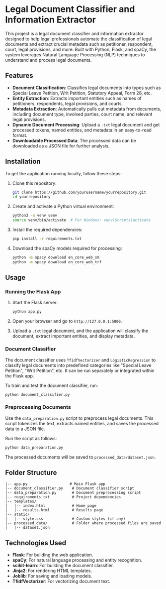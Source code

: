 # Legal Document Classifier and Information Extractor

This project is a legal document classifier and information extractor designed to help legal professionals automate the classification of legal documents and extract crucial metadata such as petitioner, respondent, court, legal provisions, and more. Built with Python, Flask, and spaCy, the system leverages Natural Language Processing (NLP) techniques to understand and process legal documents.

## Features

- **Document Classification**: Classifies legal documents into types such as Special Leave Petition, Writ Petition, Statutory Appeal, Form 28, etc.
- **Entity Extraction**: Extracts important entities such as names of petitioners, respondents, legal provisions, and courts.
- **Metadata Extraction**: Automatically pulls out metadata from documents, including document type, involved parties, court name, and relevant legal provisions.
- **Dynamic Document Processing**: Upload a `.txt` legal document and get processed tokens, named entities, and metadata in an easy-to-read format.
- **Downloadable Processed Data**: The processed data can be downloaded as a JSON file for further analysis.

## Installation

To get the application running locally, follow these steps:

1. Clone this repository:

    ```bash
    git clone https://github.com/yourusername/yourrepository.git
    cd yourrepository
    ```

2. Create and activate a Python virtual environment:

    ```bash
    python3 -m venv venv
    source venv/bin/activate  # For Windows: venv\Scripts\activate
    ```

3. Install the required dependencies:

    ```bash
    pip install -r requirements.txt
    ```

4. Download the spaCy models required for processing:

    ```bash
    python -m spacy download en_core_web_sm
    python -m spacy download en_core_web_trf
    ```

## Usage

### Running the Flask App

1. Start the Flask server:

    ```bash
    python app.py
    ```

2. Open your browser and go to `http://127.0.0.1:5000`.

3. Upload a `.txt` legal document, and the application will classify the document, extract important entities, and display metadata.

### Document Classifier

The document classifier uses `TfidfVectorizer` and `LogisticRegression` to classify legal documents into predefined categories like "Special Leave Petition", "Writ Petition", etc. It can be run separately or integrated within the Flask app.

To train and test the document classifier, run:

```bash
python document_classifier.py
```

### Preprocessing Documents

Use the `data_preparation.py` script to preprocess legal documents. This script tokenizes the text, extracts named entities, and saves the processed data to a JSON file.

Run the script as follows:

```bash
python data_preparation.py
```

The processed documents will be saved to `processed_data/dataset.json`.

## Folder Structure

```
|-- app.py                   # Main Flask app
|-- document_classifier.py    # Document classifier script
|-- data_preparation.py       # Document preprocessing script
|-- requirements.txt          # Project dependencies
|-- templates/
|   |-- index.html            # Home page
|   |-- results.html          # Results page
|-- static/
|   |-- style.css             # Custom styles (if any)
|-- processed_data/           # Folder where processed files are saved
|   |-- dataset.json
```

## Technologies Used

- **Flask**: For building the web application.
- **spaCy**: For natural language processing and entity recognition.
- **scikit-learn**: For building the document classifier.
- **Jinja2**: For rendering HTML templates.
- **Joblib**: For saving and loading models.
- **TfidfVectorizer**: For vectorizing document text.
